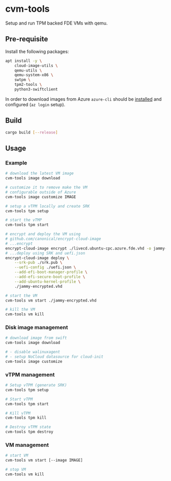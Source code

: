 # cvm-tools

Setup and run TPM backed FDE VMs with qemu.

## Pre-requisite

Install the following packages:

```bash
apt install -y \
    cloud-image-utils \
    qemu-utils \
    qemu-system-x86 \
    swtpm \
    tpm2-tools \
    python3-swiftclient
```

In order to download images from Azure `azure-cli` should be [installed](https://learn.microsoft.com/en-us/cli/azure/install-azure-cli-linux?pivots=apt#option-2-step-by-step-installation-instructions) and configured (`az login` setup).

## Build

```bash
cargo build [--release]
```

## Usage

### Example

```bash
# download the latest VM image
cvm-tools image download

# customize it to remove make the VM
# configurable outside of Azure
cvm-tools image customize IMAGE

# setup a vTPM locally and create SRK
cvm-tools tpm setup

# start the vTMP
cvm-tools tpm start

# encrypt and deploy the VM using
# github.com/canonical/encrypt-cloud-image
# ...encrypt
encrypt-cloud-image encrypt ./livecd.ubuntu-cpc.azure.fde.vhd -o jammy-encrypted.vhd
# ...deploy using SRK and uefi.json
encrypt-cloud-image deploy \
    --srk-pub ./srk.pub \
    --uefi-config ./uefi.json \
    --add-efi-boot-manager-profile \
    --add-efi-secure-boot-profile \
    --add-ubuntu-kernel-profile \
    ./jammy-encrypted.vhd

# start the VM
cvm-tools vm start ./jammy-encrypted.vhd

# kill the VM
cvm-tools vm kill
```

### Disk image management

```bash
# download image from swift
cvm-tools image download

# - disable walinuxagent
# - setup NoCloud datasource for cloud-init
cvm-tools image customize
```

### vTPM management

```bash
# Setup vTPM (generate SRK)
cvm-tools tpm setup

# Start vTPM
cvm-tools tpm start

# Kill vTPM
cvm-tools tpm kill

# Destroy vTPM state
cvm-tools tpm destroy
```

### VM management

```bash
# start VM
cvm-tools vm start [--image IMAGE]

# stop VM
cvm-tools vm kill
```
